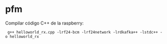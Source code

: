 # pfm

Compilar código C++ de la raspberry:

```
 g++ helloworld_rx.cpp -lrf24-bcm -lrf24network -lrdkafka++ -lstdc++ -o helloworld_rx
```


